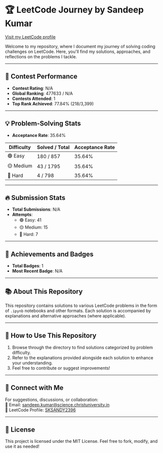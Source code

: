 <!-- Here’s a beautifully structured README for your GitHub repository:

---

# 🏆 LeetCode Journey by Sandeep Kumar  
[Visit my LeetCode profile](https://leetcode.com/u/SKSANDY2396/)  

Welcome to my repository, where I document my journey of solving coding challenges on LeetCode. Here, you'll find my solutions, approaches, and reflections on the problems I tackle.  

---

## 🚀 Contest Performance  
- **Contest Rating**: N/A  
- **Global Ranking**: 477633 / N/A  
- **Contests Attended**: 1  
- **Top Rank Achieved**: 77.84% (100/3,399)  

---

## 💡 Problem-Solving Stats  
- **Acceptance Rate**: 35.64%  
|----------------|---------------------|---------------------|----------------|  
| 🟢 Easy        | 180 / 857          | 35.64%              |
| 🟡 Medium      | 43 / 1795         | 35.64%             |
| 🔴 Hard        | 4 / 798            | 35.64%             |

---

## 🔥 Submission Stats  
- **Total Submissions**: N/A  
- **Attempts**:  
  - 🟢 Easy: 41  
  - 🟡 Medium: 15  
  - 🔴 Hard: 7  

---

## 🏅 Achievements and Badges  
- **Total Badges**: 1  
- **Most Recent Badge**: N/A  

---

## 📚 About This Repository  
This repository contains solutions to various LeetCode problems in the form of `.ipynb` notebooks and other formats. Each solution is accompanied by explanations and alternative approaches (where applicable).  

---

## 🌟 How to Use This Repository  
1. Browse through the directory to find solutions categorized by problem difficulty.  
2. Refer to the explanations provided alongside each solution to enhance your understanding.  
3. Feel free to contribute or suggest improvements!

---

## 💬 Connect with Me  
For suggestions, discussions, or collaboration:  
📧 Email: sandeep.kumar@science.christuniversity.in  
🔗 LeetCode Profile: [SKSANDY2396](https://leetcode.com/u/SKSANDY2396/)  

---
 -->


# 🏆 LeetCode Journey by Sandeep Kumar  
[Visit my LeetCode profile](https://leetcode.com/u/SKSANDY2396/)  

Welcome to my repository, where I document my journey of solving coding challenges on LeetCode. Here, you'll find my solutions, approaches, and reflections on the problems I tackle.  

---

## 🚀 Contest Performance  
- **Contest Rating**: N/A  
- **Global Ranking**: 477633 / N/A  
- **Contests Attended**: 1  
- **Top Rank Achieved**: 77.84% (218/3,399)  

---

## 💡 Problem-Solving Stats  
- **Acceptance Rate**: 35.64%  

| Difficulty | Solved / Total | Acceptance Rate |
|------------|----------------|-----------------|
| 🟢 Easy        | 180 / 857          | 35.64%              |
| 🟡 Medium      | 43 / 1795         | 35.64%             |
| 🔴 Hard        | 4 / 798            | 35.64%             |

---

## 🔥 Submission Stats  
- **Total Submissions**: N/A  
- **Attempts**:  
  - 🟢 Easy: 41  
  - 🟡 Medium: 15  
  - 🔴 Hard: 7  

---

## 🏅 Achievements and Badges  
- **Total Badges**: 1  
- **Most Recent Badge**: N/A  

---

## 📚 About This Repository  
This repository contains solutions to various LeetCode problems in the form of `.ipynb` notebooks and other formats. Each solution is accompanied by explanations and alternative approaches (where applicable).  

---

## 🌟 How to Use This Repository  
1. Browse through the directory to find solutions categorized by problem difficulty.  
2. Refer to the explanations provided alongside each solution to enhance your understanding.  
3. Feel free to contribute or suggest improvements!

---

## 💬 Connect with Me  
For suggestions, discussions, or collaboration:  
📧 Email: sandeep.kumar@science.christuniversity.in  
🔗 LeetCode Profile: [SKSANDY2396](https://leetcode.com/u/SKSANDY2396/)  

---
## 📄 License

This project is licensed under the MIT License. Feel free to fork, modify, and use it as needed!